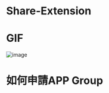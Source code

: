 # Share-Extension

# GIF

![image](https://github.com/a0188000/Share-Extension/blob/master/Share%20Extension.gif)


# 如何申請APP Group
